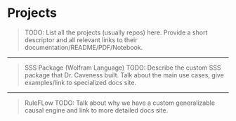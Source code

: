 # Projects

> TODO: List all the projects (usually repos) here. Provide a short descriptor and all relevant links to their documentation/README/PDF/Notebook.

---

> SSS Package (Wolfram Language) TODO: Describe the custom SSS package that Dr. Caveness built. Talk about the main use cases, give examples/link to specialized docs site.

---

> RuleFLow TODO: Talk about why we have a custom generalizable causal engine and link to more detailed docs site.
